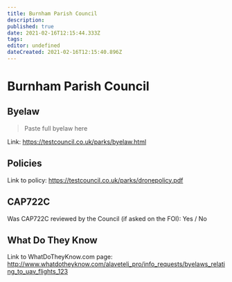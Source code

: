 ```yaml
---
title: Burnham Parish Council
description: 
published: true
date: 2021-02-16T12:15:44.333Z
tags: 
editor: undefined
dateCreated: 2021-02-16T12:15:40.896Z
---
```


# Burnham Parish Council


## Byelaw
> Paste full byelaw here

Link:
https://testcouncil.co.uk/parks/byelaw.html

## Policies
Link to policy:
https://testcouncil.co.uk/parks/dronepolicy.pdf

## CAP722C

Was CAP722C reviewed by the Council (if asked on the FOI): Yes / No

## What Do They Know

Link to WhatDoTheyKnow.com page:
http://www.whatdotheyknow.com/alaveteli_pro/info_requests/byelaws_relating_to_uav_flights_123


